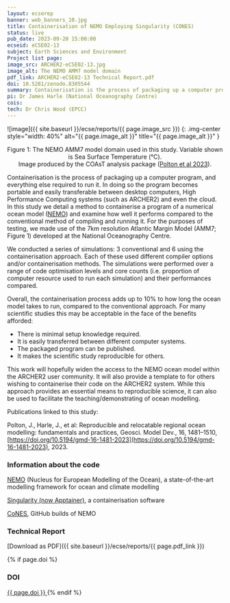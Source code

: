 ```yaml
---
layout: ecserep
banner: web_banners_10.jpg
title: Containerisation of NEMO Employing Singularity (CONES)
status: live
pub_date: 2023-09-20 15:00:00
ecseid: eCSE02-13
subject: Earth Sciences and Environment
Project list page:
image_src: ARCHER2-eCSE02-13.jpg
image_alt: The NEMO AMM7 model domain
pdf_link: ARCHER2-eCSE02-13 Technical Report.pdf
doi: 10.5281/zenodo.8305544
summary: Containerisation is the process of packaging up a computer program, and everything else required to run it. Containerisation makes it easy to transfer the program between even quite disparate computing environments, and to scale up or down in a consistent and reproducible manner, e.g. from a local cluster to a national High Performance Computing facility such as ARCHER2, or even the cloud. The user needs minimal set-up knowledge to start using the program. This eCSE project investigated the containerisation of the NEMO ocean modelling program using the open-source Singularity software (now Apptainer). The containerised version was tested on ARCHER2, and its performance was compared to the conventional method of compiling and running. The project aimed to widen access to the NEMO ocean model within the ARCHER2 user community, and to provide a template for others wishing to containerise their code on ARCHER2.
pi: Dr James Harle (National Oceanography Centre)
cois: 
tech: Dr Chris Wood (EPCC)
---
```




![image]({{ site.baseurl }}/ecse/reports/{{ page.image_src }})
{: .img-center style="width: 40%" alt="{{ page.image_alt }}" title="{{ page.image_alt }}" }

<p align="center">Figure 1: The NEMO AMM7 model domain used in this study. Variable shown is Sea Surface Temperature (&deg;C). <br>Image produced by the COAsT analysis package (<a href="https://doi.org/10.5281/zenodo.7799863">Polton et al 2023</a>).</p>


Containerisation is the process of packaging up a computer program, and everything else required to run it. In doing so the program becomes portable and easily transferable between desktop computers, High Performance Computing systems (such as ARCHER2) and even the cloud. In this study we detail a method to containerise a program of a numerical ocean model ([NEMO](https://www.nemo-ocean.eu)) and examine how well it performs compared to the conventional method of compiling and running it. For the purposes of testing, we made use of the 7km resolution Atlantic Margin Model (AMM7; Figure 1) developed at the National Oceanography Centre.  



We conducted a series of simulations: 3 conventional and 6 using the containerisation approach. Each of these used different compiler options and/or containerisation methods. The simulations were performed over a range of code optimisation levels and core counts (i.e. proportion of computer resource used to run each simulation) and their performances compared. 

Overall, the containerisation process adds up to 10% to how long the ocean model takes to run, compared to the conventional approach. For many scientific studies this may be acceptable in the face of the benefits afforded:
-	There is minimal setup knowledge required.
-	It is easily transferred between different computer systems.
-	The packaged program can be published.
-	It makes the scientific study reproducible for others.

This work will hopefully widen the access to the NEMO ocean model within the ARCHER2 user community.  It will also provide a template to for others wishing to containerise their code on the ARCHER2 system. While this approach provides an essential means to reproducible science, it can also be used to facilitate the teaching/demonstrating of ocean modelling.

Publications linked to this study:

Polton, J., Harle, J., et al: Reproducible and relocatable regional ocean modelling: fundamentals and practices,  Geosci. Model Dev., 16, 1481–1510, [https://doi.org/10.5194/gmd-16-1481-2023](https://doi.org/10.5194/gmd-16-1481-2023), 2023.








### Information about the code


[NEMO](https://www.nemo-ocean.eu) (Nucleus for European Modelling of the Ocean), a state-of-the-art modelling framework for ocean and climate modelling

[Singularity (now Apptainer)](https://apptainer.org), a containerisation software

[CoNES](https://github.com/NOC-MSM/CoNES ), GitHub builds of NEMO



### Technical Report

[Download as PDF]({{ site.baseurl }}/ecse/reports/{{ page.pdf_link }}) 


{% if page.doi  %}
### DOI
  <a href="https://doi.org/{{ page.doi }}">
     {{ page.doi }}
  </a>
{% endif %}
